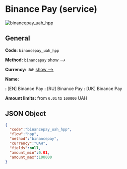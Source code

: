 
# Binance Pay (service) 
![binancepay_uah_hpp](https://static.openfintech.io/payment_methods/binancepay_uah_hpp/logo.svg?w=400&c=v0.59.26#w200)  

## General 
 
**Code:** `binancepay_uah_hpp` 
 
**Method:** `binancepay` 
 [show -->](/payment-methods/binancepay/) 
 
**Currency:** `UAH` [show -->](/currencies/UAH/) 
 
**Name:** 
 
:	[EN] Binance Pay 
:	[RU] Binance Pay 
:	[UK] Binance Pay 
 
**Amount limits:** from `0.01` to `100000` UAH 

## JSON Object 

```json
{
  "code":"binancepay_uah_hpp",
  "flow":"hpp",
  "method":"binancepay",
  "currency":"UAH",
  "fields":null,
  "amount_min":0.01,
  "amount_max":100000
}
```  
